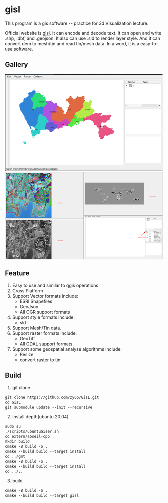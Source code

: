 # gisl

This program is a gis software -- practice for 3d Visualization lecture.

Official website is [gisl](https://zy6p.github.io/GisL/). It can encode and
decode text. It can open and write .shp, .dbf, and .geojson. It also can use
.sld to render layer style. And it can convert dem to mesh/tin and read tin/mesh
data. In a word, it is a easy-to-use software.

## Gallery

![vector](resource/vector.png) ![raster](resource/raster.png)

## Feature

1. Easy to use and similar to qgis operations
2. Cross Platform
3. Support Vector formats include:
   - ESRI Shapefiles
   - GeoJson
   - All OGR support formats
4. Support style formats include:
   - sld
5. Support Mesh/Tin data.
6. Support raster formats include:
   - GeoTiff
   - All GDAL support formats
7. Support some geospatial analyse algorithms include:
   - Resize
   - convert raster to tin

## Build

1. git clone

```shell
git clone https://github.com/zy6p/GisL.git
cd GisL
git submodule update --init --recursive
```

2. install depth(ubuntu 20.04)

```shell
sudo su
./scripts/ubuntuGiser.sh
cd extern/abseil-cpp
mkdir build
cmake -B build -S .
cmake --build build --target install
cd ../gmt
cmake -B build -S .
cmake --build build --target install
cd ../..
```

3. build

```shell
cmake -B build -S .
cmake --build build --target gisl
```
